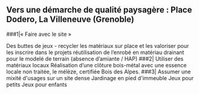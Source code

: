 ## Vers une démarche de qualité paysagère : Place Dodero, La Villeneuve (Grenoble)
###1|« Faire avec le site »

Des buttes de jeux - recycler les matériaux sur place et les valoriser pour les inscrire dans le projets réutilisation de l’enrobé en matériau drainant pour le modelé de terrain (absence d’amiante / HAP)
###2| Utiliser des matériaux locaux
Réalisation d’une clôture bois-métal avec une essence locale non traitée, le mélèze, certifiée Bois des Alpes.
###3| Assumer une mixité d'usages sur un site dense
Jardinage en pied d'immeuble
Jeux pour petits
Jeux pour enfants


